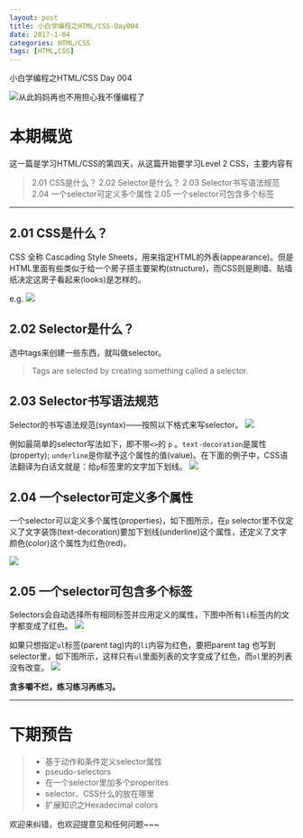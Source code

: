 ```yaml
---
layout: post
title: 小白学编程之HTML/CSS-Day004
date: 2017-1-04
categories: HTML/CSS
tags: [HTML,CSS]
---
```



小白学编程之HTML/CSS Day 004

![从此妈妈再也不用担心我不懂编程了](http://upload-images.jianshu.io/upload_images/147665-d809afbec1cf065a.jpg?imageMogr2/auto-orient/strip%7CimageView2/2/w/1240)


# 本期概览
这一篇是学习HTML/CSS的第四天，从这篇开始要学习Level 2 CSS，主要内容有
> 2.01 CSS是什么？
> 2.02 Selector是什么？
> 2.03 Selector书写语法规范
> 2.04 一个selector可定义多个属性
> 2.05 一个selector可包含多个标签

***

## 2.01 CSS是什么？
CSS 全称 Cascading Style Sheets，用来指定HTML的外表(appearance)。但是HTML里面有些类似于给一个房子搭主要架构(structure)，而CSS则是刷墙、贴墙纸决定这房子看起来(looks)是怎样的。

e.g.
![](http://upload-images.jianshu.io/upload_images/147665-8abc3610d9c21195.png?imageMogr2/auto-orient/strip%7CimageView2/2/w/1240)


## 2.02 Selector是什么？
选中tags来创建一些东西，就叫做selector。
> Tags are selected by creating something called a selector.

## 2.03 Selector书写语法规范
Selector的书写语法规范(syntax)——按照以下格式来写selector。
![](http://upload-images.jianshu.io/upload_images/147665-892810548cc9b6c6.png?imageMogr2/auto-orient/strip%7CimageView2/2/w/1240)


例如最简单的selector写法如下，即不带`<>`的 `p` 。`text-decoration`是属性(property); `underline`是你赋予这个属性的值(value)。在下面的例子中，CSS语法翻译为白话文就是：给`p`标签里的文字加下划线。
![](http://upload-images.jianshu.io/upload_images/147665-12d138cdcf032934.png?imageMogr2/auto-orient/strip%7CimageView2/2/w/1240)


## 2.04 一个selector可定义多个属性
一个selector可以定义多个属性(properties)，如下图所示，在`p` selector里不仅定义了文字装饰(text-decoration)要加下划线(underline)这个属性，还定义了文字颜色(color)这个属性为红色(red)。

![](http://upload-images.jianshu.io/upload_images/147665-e38556e4b0d0de20.png?imageMogr2/auto-orient/strip%7CimageView2/2/w/1240)



## 2.05 一个selector可包含多个标签
Selectors会自动选择所有相同标签并应用定义的属性，下图中所有`li`标签内的文字都变成了红色。
![](http://upload-images.jianshu.io/upload_images/147665-94182d0d4814ffe5.png?imageMogr2/auto-orient/strip%7CimageView2/2/w/1240)

如果只想指定`ul`标签(parent tag)内的`li`内容为红色，要把parent tag 也写到selector里，如下图所示，这样只有`ul`里面列表的文字变成了红色，而`ol`里的列表没有改变。
![](http://upload-images.jianshu.io/upload_images/147665-1457f84a610fca3b.png?imageMogr2/auto-orient/strip%7CimageView2/2/w/1240)

**贪多嚼不烂，练习练习再练习。**

***
# 下期预告
> - 基于动作和条件定义selector属性
> - pseudo-selectors
> - 在一个selector里加多个properites
> - selector、CSS什么的放在哪里
> - 扩展知识之Hexadecimal colors


欢迎来纠错，也欢迎提意见和任何问题~~~
